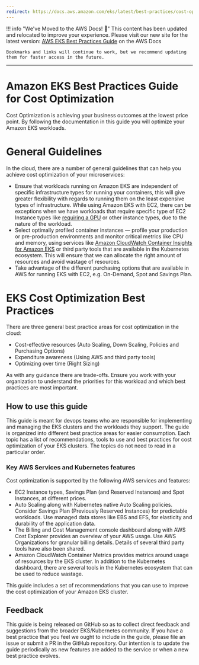 ```yaml
---
redirect: https://docs.aws.amazon.com/eks/latest/best-practices/cost-opt.html
---
```



!!! info "We've Moved to the AWS Docs! 🚀"
    This content has been updated and relocated to improve your experience. 
    Please visit our new site for the latest version:
    [AWS EKS Best Practices Guide](https://docs.aws.amazon.com/eks/latest/best-practices/cost-opt.html) on the AWS Docs

    Bookmarks and links will continue to work, but we recommend updating them for faster access in the future.

---

# Amazon EKS Best Practices Guide for Cost Optimization 

Cost Optimization is achieving your business outcomes at the lowest price point. By following the documentation in this guide you will optimize your Amazon EKS workloads.

# General Guidelines

In the cloud, there are a number of general guidelines that can help you achieve cost optimization of your microservices:
+ Ensure that workloads running on Amazon EKS are independent of specific infrastructure types for running your containers, this will give greater flexibility with regards to running them on the least expensive types of infrastructure. While using Amazon EKS with EC2, there can be exceptions when we have workloads that require specific type of EC2 Instance types like [requiring a GPU](https://docs.aws.amazon.com/eks/latest/userguide/gpu-ami.html) or  other instance types, due to the nature of the workload.
+ Select optimally profiled container instances — profile your production or pre-production environments and monitor critical metrics like CPU and memory, using services like [Amazon CloudWatch Container Insights for Amazon EKS](https://docs.aws.amazon.com/AmazonCloudWatch/latest/monitoring/deploy-container-insights-EKS.html) or third party tools that are available in the Kubernetes ecosystem. This will ensure that we can allocate the right amount of resources and avoid  wastage of resources.
+ Take advantage of the different purchasing options that are available in AWS for running EKS with EC2, e.g. On-Demand, Spot and Savings Plan.

# EKS Cost Optimization Best Practices

There are three general best practice areas for cost optimization in the cloud:

+ Cost-effective resources (Auto Scaling, Down Scaling, Policies and Purchasing Options)
+ Expenditure awareness (Using AWS and third party tools)
+ Optimizing over time (Right Sizing)

As with any guidance there are trade-offs. Ensure you work with your organization to understand the priorities for this workload and which best practices are most important. 

## How to use this guide

This guide is meant for devops teams who are responsible for implementing and managing the EKS clusters and the workloads they support. The guide is organized into different best practice areas for easier consumption. Each topic has a list of recommendations, tools to use and best practices for cost optimization of your EKS clusters. The topics do not need to read in a particular order.

### Key AWS Services and Kubernetes features
Cost optimization is supported by the following AWS services and features:
+ EC2 Instance types, Savings Plan (and Reserved Instances) and Spot Instances, at different prices.
+ Auto Scaling along with Kubernetes native Auto Scaling policies. Consider Savings Plan (Previously Reserved Instances) for predictable workloads. Use managed data stores like EBS and EFS, for elasticity and durability of the application data.
+ The Billing and Cost Management console dashboard along with AWS Cost Explorer provides an overview of your AWS usage. Use AWS Organizations for granular billing details. Details of several third party tools have also been shared.
+ Amazon CloudWatch Container Metrics provides metrics around usage of resources by the EKS cluster. In addition to the Kubernetes dashboard, there are several tools in the Kubernetes ecosystem that can be used to reduce wastage.

This guide includes a set of recommendations that you can use to improve the cost optimization of your Amazon EKS cluster.

## Feedback
This guide is being released on GitHub so as to collect direct feedback and suggestions from the broader EKS/Kubernetes community. If you have a best practice that you feel we ought to include in the guide, please file an issue or submit a PR in the GitHub repository. Our intention is to update the guide periodically as new features are added to the service or when a new best practice evolves.
